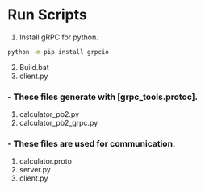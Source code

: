 # Run Scripts
1. Install gRPC for python.
```sh
python -m pip install grpcio
```
2. Build.bat 
3. client.py
 
 
### - These files generate with [grpc_tools.protoc].
1. calculator_pb2.py
2. calculator_pb2_grpc.py



### - These files are used for communication.
1. calculator.proto 
2. server.py
3. client.py 
